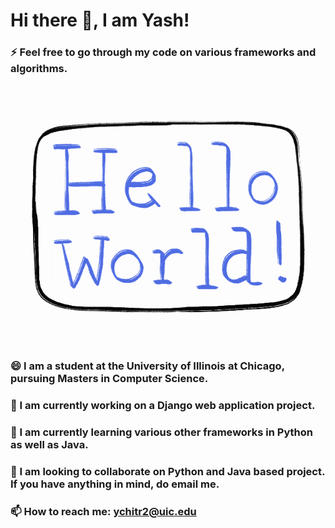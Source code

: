 # Hi there 👋, I am Yash!

### ⚡ Feel free to go through my code on various frameworks and algorithms.

![Hello World!](hello_world.gif)

### 😄 I am a student at the University of Illinois at Chicago, pursuing Masters in Computer Science.
### 🔭 I am currently working on a Django web application project.
### 🌱 I am currently learning various other frameworks in Python as well as Java.
### 👯 I am looking to collaborate on Python and Java based project. If you have anything in mind, do email me.
### 📫 How to reach me: ychitr2@uic.edu


<!--
**yashchitre03/yashchitre03** is a ✨ _special_ ✨ repository because its `README.md` (this file) appears on your GitHub profile.

Here are some ideas to get you started:

- 🔭 I’m currently working on ...
- 🌱 I’m currently learning ...
- 👯 I’m looking to collaborate on ...
- 🤔 I’m looking for help with ...
- 💬 Ask me about ...
- 📫 How to reach me: ...
- 😄 Pronouns: ...
- ⚡ Fun fact: ...
-->
